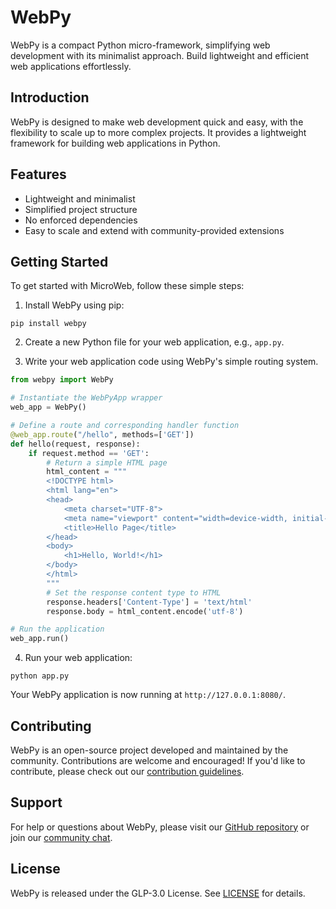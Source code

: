 # WebPy

WebPy is a compact Python micro-framework, simplifying web development with its minimalist approach. Build lightweight and efficient web applications effortlessly.

## Introduction

WebPy is designed to make web development quick and easy, with the flexibility to scale up to more complex projects. It provides a lightweight framework for building web applications in Python.

## Features

- Lightweight and minimalist
- Simplified project structure
- No enforced dependencies
- Easy to scale and extend with community-provided extensions

## Getting Started

To get started with MicroWeb, follow these simple steps:

1. Install WebPy using pip:

```
pip install webpy
```

2. Create a new Python file for your web application, e.g., `app.py`.

3. Write your web application code using WebPy's simple routing system.

```python
from webpy import WebPy

# Instantiate the WebPyApp wrapper
web_app = WebPy()

# Define a route and corresponding handler function
@web_app.route("/hello", methods=['GET'])
def hello(request, response):
    if request.method == 'GET':
        # Return a simple HTML page
        html_content = """
        <!DOCTYPE html>
        <html lang="en">
        <head>
            <meta charset="UTF-8">
            <meta name="viewport" content="width=device-width, initial-scale=1.0">
            <title>Hello Page</title>
        </head>
        <body>
            <h1>Hello, World!</h1>
        </body>
        </html>
        """
        # Set the response content type to HTML
        response.headers['Content-Type'] = 'text/html'
        response.body = html_content.encode('utf-8')

# Run the application
web_app.run()
```

4. Run your web application:

```
python app.py
```

Your WebPy application is now running at `http://127.0.0.1:8080/`.

## Contributing

WebPy is an open-source project developed and maintained by the community. Contributions are welcome and encouraged! If you'd like to contribute, please check out our [contribution guidelines](CONTRIBUTING.md).

## Support

For help or questions about WebPy, please visit our [GitHub repository](https://github.com/webpy/webpy) or join our [community chat](https://discord.gg/webpy).

## License

WebPy is released under the GLP-3.0 License. See [LICENSE](LICENSE) for details.

